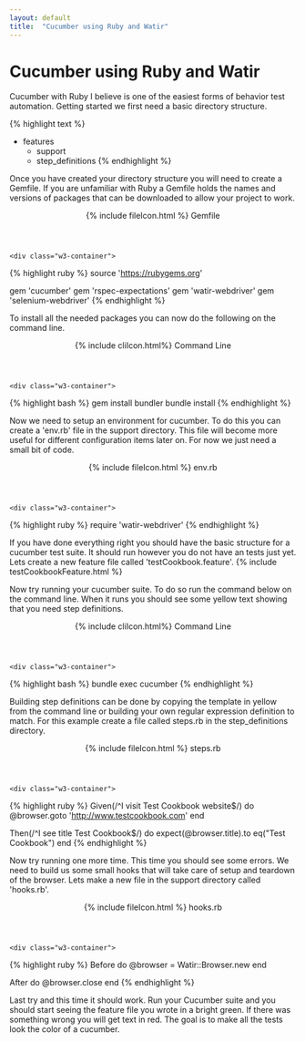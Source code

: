 ```yaml
---
layout: default
title:  "Cucumber using Ruby and Watir"
---
```


# Cucumber using Ruby and Watir

Cucumber with Ruby I believe is one of the easiest forms of behavior test
automation.  Getting started we first need a basic directory structure.

{% highlight text %}
- features
  - support
  - step_definitions
{% endhighlight %}

Once you have created your directory structure you will need to create a
Gemfile.  If you are unfamiliar with Ruby a Gemfile holds the names and versions
of packages that can be downloaded to allow your project to work.

<div class="w3-card">
    <header class="w3-container w3-blue">
      {% include fileIcon.html %}
      Gemfile
    </header>

    <div class="w3-container">
{% highlight ruby %}
source 'https://rubygems.org'

gem 'cucumber'
gem 'rspec-expectations'
gem 'watir-webdriver'
gem 'selenium-webdriver'
{% endhighlight %}
    </div>
</div>

To install all the needed packages you can now do the following on the command
line.

<div class="w3-card">
    <header class="w3-container w3-grey">
      {% include cliIcon.html%}
      Command Line
    </header>

    <div class="w3-container">
{% highlight bash %}
gem install bundler
bundle install
{% endhighlight %}
    </div>
</div>

Now we need to setup an environment for cucumber.  To do this you can create a
'env.rb' file in the support directory.  This file will become more useful for
different configuration items later on.  For now we just need a small bit of
code.
<div class="w3-card">
    <header class="w3-container w3-blue">
      {% include fileIcon.html %}
      env.rb
    </header>

    <div class="w3-container">
{% highlight ruby %}
require 'watir-webdriver'
{% endhighlight %}
    </div>
</div>

If you have done everything right you should have the basic structure for a
cucumber test suite.  It should run however you do not have an tests just yet.
Lets create a new feature file called 'testCookbook.feature'.
{% include testCookbookFeature.html %}

Now try running your cucumber suite.  To do so run the command below on the
command line.  When it runs you should see some yellow text showing that you
need step definitions.

<div class="w3-card">
    <header class="w3-container w3-grey">
      {% include cliIcon.html%}
      Command Line
    </header>

    <div class="w3-container">
{% highlight bash %}
bundle exec cucumber
{% endhighlight %}
    </div>
</div>

Building step definitions can be done by copying the template in yellow from the
command line or building your own regular expression definition to match. For
this example create a file called steps.rb in the step_definitions directory.

<div class="w3-card">
    <header class="w3-container w3-blue">
      {% include fileIcon.html %}
      steps.rb
    </header>

    <div class="w3-container">
{% highlight ruby %}
Given(/^I visit Test Cookbook website$/) do
  @browser.goto 'http://www.testcookbook.com'
end

Then(/^I see title Test Cookbook$/) do
  expect(@browser.title).to eq("Test Cookbook")
end
{% endhighlight %}
    </div>
</div>

Now try running one more time.  This time you should see some errors.  We need
to build us some small hooks that will take care of setup and teardown of the
browser.  Lets make a new file in the support directory called 'hooks.rb'.

<div class="w3-card">
    <header class="w3-container w3-blue">
    {% include fileIcon.html %}
      hooks.rb
    </header>

    <div class="w3-container">
{% highlight ruby %}
Before do
  @browser = Watir::Browser.new
end

After do
  @browser.close
end
{% endhighlight %}
    </div>
</div>

Last try and this time it should work.  Run your Cucumber suite and you should
start seeing the feature file you wrote in a bright green.  If there was
something wrong you will get text in red.  The goal is to make all the tests
look the color of a cucumber.  

